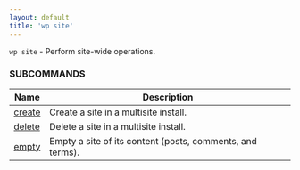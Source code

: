 ```yaml
---
layout: default
title: 'wp site'
---
```


`wp site` - Perform site-wide operations.



### SUBCOMMANDS

<table>
	<thead>
	<tr>
		<th>Name</th>
		<th>Description</th>
	</tr>
	</thead>
	<tbody>
		<tr>
			<td><a href="/commands/site/create">create</a></td>
			<td>Create a site in a multisite install.</td>
		</tr>
		<tr>
			<td><a href="/commands/site/delete">delete</a></td>
			<td>Delete a site in a multisite install.</td>
		</tr>
		<tr>
			<td><a href="/commands/site/empty">empty</a></td>
			<td>Empty a site of its content (posts, comments, and terms).</td>
		</tr>
	</tbody>
</table>
